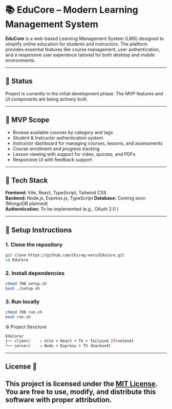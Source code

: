 # 📚 EduCore – Modern Learning Management System

**EduCore** is a web-based Learning Management System (LMS) designed to simplify online education for students and instructors. The platform provides essential features like course management, user authentication, and a responsive user experience tailored for both desktop and mobile environments.

---

## 🚧 Status

Project is currently in the initial development phase. The MVP features and UI components are being actively built.

---

## 📌 MVP Scope

- Browse available courses by category and tags  
- Student & Instructor authentication system  
- Instructor dashboard for managing courses, lessons, and assessments  
- Course enrollment and progress tracking  
- Lesson viewing with support for video, quizzes, and PDFs  
- Responsive UI with feedback support  

---

## 🧰 Tech Stack

**Frontend:** Vite, React, TypeScript, Tailwind CSS  
**Backend:** Node.js, Express.js, TypeScript
**Database:** Coming soon (MongoDB planned)  
**Authentication:** To be implemented (e.g., OAuth 2.0 )

---

## 📂 Setup Instructions

### 1. Clone the repository

```bash
git clone https://github.com/Chirag-varu/EduCore.git
cd EduCore
```

### 2. Install dependencies

```bash
chmod 700 setup.sh
bash ./setup.sh
```

### 3. Run locally

```bash
chmod 700 run.sh
bash run.sh
```

⚙️ Project Structure
```bash
EduCore/
├── client/    → Vite + React + TS + Tailwind (frontend)
└── server/    → Node + Express + TS (backend)
```

---

## **License** 📜
This project is licensed under the [MIT License](LICENSE).
You are free to use, modify, and distribute this software with proper attribution.
---
